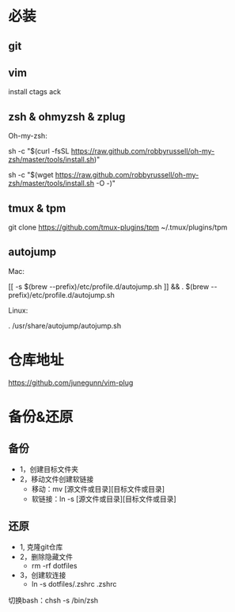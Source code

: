 # 必装

## git 

## vim 
install ctags ack

## zsh & ohmyzsh & zplug

Oh-my-zsh:

sh -c "$(curl -fsSL https://raw.github.com/robbyrussell/oh-my-zsh/master/tools/install.sh)"

sh -c "$(wget https://raw.github.com/robbyrussell/oh-my-zsh/master/tools/install.sh -O -)"

## tmux & tpm

git clone https://github.com/tmux-plugins/tpm ~/.tmux/plugins/tpm

## autojump

Mac:

[[ -s $(brew --prefix)/etc/profile.d/autojump.sh  ]] && . $(brew --prefix)/etc/profile.d/autojump.sh

Linux:

. /usr/share/autojump/autojump.sh

# 仓库地址
https://github.com/junegunn/vim-plug

# 备份&还原
## 备份
- 1，创建目标文件夹
- 2，移动文件创建软链接
    - 移动：mv [源文件或目录][目标文件或目录]
    - 软链接：ln -s [源文件或目录][目标文件或目录]

## 还原
- 1, 克隆git仓库
- 2，删除隐藏文件
    - rm -rf dotfiles
- 3，创建软连接
    - ln -s dotfiles/.zshrc .zshrc

切换bash：chsh -s /bin/zsh
